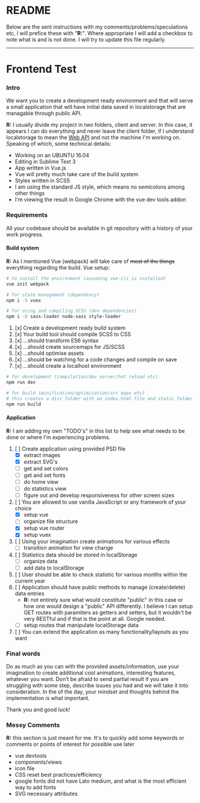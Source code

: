 # README

Below are the sent instructions with my comments/problems/speculations etc, I will prefice these with "**R:**". Where appropriate I will add a checkbox to note what is and is not done. I will try to update this file regularly.

---

# Frontend Test

### Intro

We want you to create a development ready environment and that will serve a small application that will have initial data saved in localstorage that are managable through public API.

**R:** I usually divide my project in two folders, client and server. In this case, it appears I can do everything and never leave the client folder, if I understand localstorage to mean the [Web API](https://developer.mozilla.org/en-US/docs/Web/API/Window/localStorage) and not the machine I'm working on. Speaking of which, some technical details:
* Working on an UBUNTU 16.04
* Editing in Sublime Text 3
* App written in Vue.js
* Vue will pretty much take care of the build system
* Styles written in SCSS
* I am using the standard JS style, which means no semicolons among other things
* I'm viewing the result in Google Chrome with the vue dev tools addon

### Requirements

All your codebase should be available in git repository with a history of your work progress.

#### Build system

**R:** As I mentioned Vue (webpack) will take care of ~~most of the things~~ everything regarding the build. Vue setup:

```bash
# to install the environment (assuming vue-cli is installed)
vue init webpack

# for state management (dependency)
npm i -S vuex

# for using and compiling SCSS (dev dependencies)
npm i -D sass-loader node-sass style-loader
```


1. [x] Create a development ready build system
2. [x] Your build tool should compile SCSS to CSS
3. [x] …should transform ES6 syntax
4. [x] …should create sourcemaps for JS/SCSS
5. [x] …should optimise assets
6. [x] …should be watching for a code changes and compile on save
7. [x] …should create a localhost environment

```bash
# for development (compilation/dev server/hot reload etc)
npm run dev

# for build (minification/optimisation/src maps etc)
# this creates a dist folder with an index.html file and static folder where CSS/JS lives
npm run build
```

#### Application

**R:** I am adding my own "TODO's" in this list to help see what needs to be done or where I'm experiencing problems.

1. [ ] Create application using provided PSD file
    * [x] extract images
    * [x] extract SVG's
    * [ ] get and set colors
    * [ ] get and set fonts
    * [ ] do home view
    * [ ] do statistics view
    * [ ] figure out and develop responsiveness for other screen sizes
2. [ ] You are allowed to use vanilla JavaScript or any framework of your choice
    * [x] setup vue
    * [ ] organize file structure
    * [x] setup vue router
    * [x] setup vuex
3. [ ] Using your imagination create animations for various effects
    * [ ] transition animation for view change
4. [ ] Statistics data should be stored in localStorage
    * [ ] organize data
    * [ ] add data to localStorage
5. [ ] User should be able to check statistic for various months within the current year
6. [ ] Application should have public methods to manage (create/delete) data entries
    * **R:** not entirely sure what would constitute "public" in this case or how one would design a "public" API differently. I believe I can setup GET routes with paramiters as getters and setters, but it wouldn't be very RESTful and if that is the point at all. Google needed.
    * [ ] setup routes that manipulate localStorage data
7. [ ] You can extend the application as many functionality/layouts as you want

### Final words

Do as much as you can with the provided assets/information, use your imagination to create additional cool animations, interesting features, whatever you want. Don’t be afraid to send partial result if you are struggling with some step, describe issues you had and we will take it into consideration. In the of the day, your mindset and thoughts behind the implementation is what important.

Thank you and good luck!

### Messy Comments

**R:** this section is just meant for me. It's to quickly add some keywords or comments or points of interest for possible use later
* vue devtools
* components/views
* icon file
* CSS reset best practices/efficiency
* google fonts did not have Lato medium, and what is the most efficient way to add fonts
* SVG necessary attributes